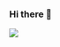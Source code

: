 ### Hi there 👋

<img src="https://github-readme-stats.vercel.app/api?username=rjsajee&&show_icons=true&title_color=ffffff&icon_color=bb2acf&text_color=daf7dc&bg_color=151515">


